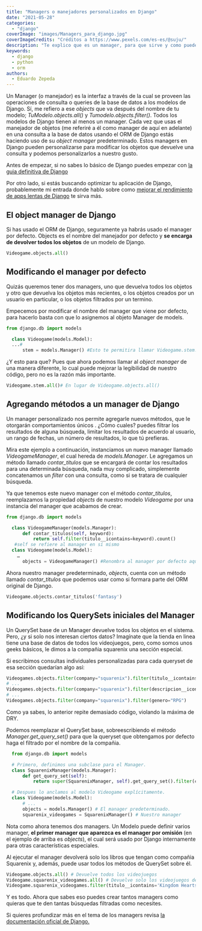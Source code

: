 ```yaml
---
title: "Managers o manejadores personalizados en Django"
date: "2021-05-28"
categories: 
  - "django"
coverImage: "images/Managers_para_django.jpg"
coverImageCredits: "Créditos a https://www.pexels.com/es-es/@suju/"
description: "Te explico que es un manager, para que sirve y como puedes crear y personalizarlos para sacarle el mayor provecho al usar el ORM de Django."
keywords:
  - django
  - python
  - orm
authors:
  - Eduardo Zepeda
---
```


Un Manager (o manejador) es la interfaz a través de la cual se proveen las operaciones de consulta o queries de la base de datos a los modelos de Django. Sí, me refiero a ese _objects_ que va después del nombre de tu modelo; _TuModelo.objects.all()_ y _Tumodelo.objects.filter()_. Todos los modelos de Django tienen al menos un manager. Cada vez que usas el manejador de objetos (me referiré a él como manager de aquí en adelante) en una consulta a la base de datos usando el ORM de Django estás haciendo uso de su _object manager_ predeterminado. Estos managers en Django pueden personalizarse para modificar los objetos que devuelve una consulta y podemos personalizarlos a nuestro gusto.

Antes de empezar, si no sabes lo básico de Django puedes empezar con [la guia definitiva de Django](/es/la-guia-definitiva-de-django/)

Por otro lado, si estás buscando optimizar tu aplicación de Django, probablemente mi entrada donde hablo sobre como [mejorar el rendimiento de apps lentas de Django](/es/tu-aplicacion-de-django-va-lenta-maximiza-su-rendimiento-con-estos-tips/) te sirva más.

## El object manager de Django

Si has usado el ORM de Django, seguramente ya habrás usado el manager por defecto. Objects es el nombre del manejador por defecto y **se encarga de devolver todos los objetos** de un modelo de Django.

```python
Videogame.objects.all()
```

## Modificando el manager por defecto

Quizás queremos tener dos managers, uno que devuelva todos los objetos y otro que devuelva los objetos más recientes, o los objetos creados por un usuario en particular, o los objetos filtrados por un termino.

Empecemos por modificar el nombre del manager que viene por defecto, para hacerlo basta con que lo asignemos al objeto Manager de models.

```python
from django.db import models

  class Videogame(models.Model):
  ...#
      stem = models.Manager() #Esto te permitira llamar Videogame.stem.all() en lugar de Videogame.objects.all()
```

¿Y esto para que? Pues que ahora podemos llamar al _object manager_ de una manera diferente, lo cual puede mejorar la legibilidad de nuestro código, pero no es la razón más importante.

```python
Videogame.stem.all()# En lugar de Videogame.objects.all()
```

## Agregando métodos a un manager de Django

Un manager personalizado nos permite agregarle nuevos métodos, que le otorgarán comportamientos únicos . ¿Cómo cuales? puedes filtrar los resultados de alguna búsqueda, limitar los resultados de acuerdo al usuario, un rango de fechas, un número de resultados, lo que tú prefieras.

Mira este ejemplo a continuación, instanciamos un nuevo manager llamado _VideogameManager_, el cual hereda de _models.Manager_. Le agregamos un método llamado _contar\_títulos_ que se encargará de contar los resultados para una determinada búsqueda, nada muy complicado, simplemente concatenamos un _filter_ con una consulta, como si se tratara de cualquier búsqueda.

Ya que tenemos este nuevo manager con el método _contar\_titulos_, reemplazamos la propiedad _objects_ de nuestro modelo _Videogame_ por una instancia del manager que acabamos de crear.

```python
from django.db import models

  class VideogameManager(models.Manager):
      def contar_titulos(self, keyword):
          return self.filter(titulo__icontains=keyword).count()
   #self se refiere al manager en sí mismo
  class Videogame(models.Model):
    …
      objects = VideogameManager() #Renombra al manager por defecto aquí se usa objects para ser consistente
```

Ahora nuestro manager predeterminado, _objects_, cuenta con un método llamado _contar\_titulos_ que podemos usar como si formara parte del ORM original de Django.

```python
Videogame.objects.contar_titulos('fantasy')
```

## Modificando los QuerySets iniciales del Manager

Un QuerySet base de un Manager devuelve todos los objetos en el sistema. Pero, ¿y si solo nos interesan ciertos datos? Imagínate que la tienda en linea tiene una base de datos de todos los videojuegos, pero, como somos unos geeks básicos, le dimos a la compañia squarenix una sección especial.

Si escribimos consultas individuales personalizadas para cada queryset de esa sección quedarían algo así:

```python
Videogames.objects.filter(company="squarenix").filter(titulo__icontains="Fantasy")
# ...
Videogames.objects.filter(company="squarenix").filter(descripcion__icontains="Aventura")
# ...
Videogames.objects.filter(company="squarenix").filter(genero="RPG")
```

Como ya sabes, lo anterior repite demasiado código, violando la máxima de DRY.

Podemos reemplazar el QuerySet base, sobreescribiendo el método _Manager.get\_query\_set()_ para que la queryset que obtengamos por defecto haga el filtrado por el nombre de la compañia.

```python
  from django.db import models

  # Primero, definimos una subclase para el Manager.
  class SquarenixManager(models.Manager):
      def get_query_set(self):
          return super(SquarenixManager, self).get_query_set().filter(company='squarenix')

  # Despues lo anclamos al modelo Videogame explícitamente.
  class Videogame(models.Model):
      # ...
      objects = models.Manager() # El manager predeterminado.
      squarenix_videogames = SquarenixManager() # Nuestro manager
```

Nota como ahora tenemos dos managers. Un Modelo puede definir varios manager, **el primer manager que aparezca es el manager por omisión** (en el ejemplo de arriba es _objects_), el cual será usado por Django internamente para otras características especiales.

Al ejecutar el manager devolverá solo los libros que tengan como compañia Squarenix y, además, puede usar todos los métodos de QuerySet sobre él.

```python
Videogame.objects.all() # Devuelve todos los videojuegos
Videogame.squarenix_videogames.all() # Devuelve solo los videojuegos de squarenix
Videogame.squarenix_videogames.filter(titulo__icontains='Kingdom Hearts') #Devuelve los videojuegos de squarenix cuyo título contenga Kingdom Hearts
```

Y es todo. Ahora que sabes eso puedes crear tantos managers como quieras que te den tantas búsquedas filtradas como necesites.

Si quieres profundizar más en el tema de los managers revisa [la documentación oficial de Django.](https://docs.djangoproject.com/en/3.2/topics/db/managers/)

